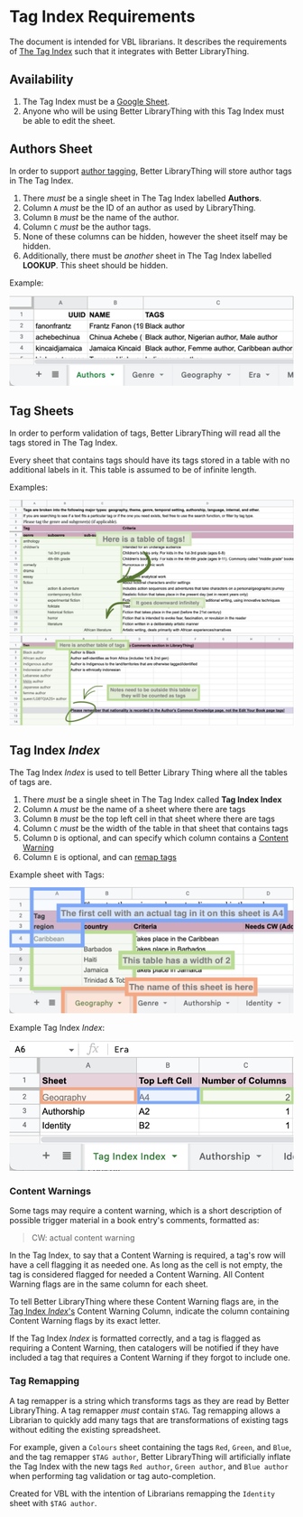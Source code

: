 # Tag Index Requirements

The document is intended for VBL librarians.
It describes the requirements of [The Tag Index](https://docs.google.com/spreadsheets/d/1EfwBhY56M8OwgVjFTWxxxdoIxK8osw2vfgsXnCyGGuA) such that it integrates with Better LibraryThing.

## Availability
1. The Tag Index must be a [Google Sheet](https://docs.google.com/spreadsheets).
1. Anyone who will be using Better LibraryThing with this Tag Index must be able to edit the sheet.

## Authors Sheet

In order to support [author tagging](./authors.md), Better LibraryThing will store author tags in The Tag Index.

1. There _must_ be a single sheet in The Tag Index labelled **Authors**.
1. Column `A` _must_ be the ID of an author as used by LibraryThing.
1. Column `B` _must_ be the name of the author.
1. Column `C` _must_ be the author tags.
1. None of these columns can be hidden, however the sheet itself may be hidden.
1. Additionally, there must be _another_ sheet in The Tag Index labelled **LOOKUP**. This sheet should be hidden.

Example:

<img src="../img/tag-index/authors.png" alt="Example Author sheet in the Tag Index">

## Tag Sheets

In order to perform validation of tags, Better LibraryThing will read all the tags stored in The Tag Index.

Every sheet that contains tags should have its tags stored in a table with no additional labels in it.
This table is assumed to be of infinite length.

Examples:

<img src="../img/tag-index/tag-sheet.png" alt="Example tag sheet in the Tag Index">
<img src="../img/tag-index/tag-sheet-2.png" alt="Second example tag sheet in the Tag Index">


## Tag Index _Index_

The Tag Index _Index_ is used to tell Better Library Thing where all the tables of tags are.

1. There _must_ be a single sheet in The Tag Index called **Tag Index Index**
1. Column `A` _must_ be the name of a sheet where there are tags
1. Column `B` _must_ be the top left cell in that sheet where there are tags
1. Column `C` _must_ be the width of the table in that sheet that contains tags
1. Column `D` is optional, and can specify which column contains a [Content Warning](#content-warnings)
1. Column `E` is optional, and can [remap tags](#tag-remapping)

Example sheet with Tags:

<img src="../img/tag-index/geography-sheet.png" alt="Example Geography Sheet">

Example Tag Index _Index_:

<img src="../img/tag-index/tag-index-index.png" alt="Example Tag Index Index">

### Content Warnings

Some tags may require a content warning, which is a short
description of possible trigger material in a book entry's comments,
formatted as:
> CW: actual content warning

In the Tag Index, to say that a Content Warning is required,
a tag's row will have a cell flagging it as needed one.
As long as the cell is not empty, the tag is considered flagged for needed a Content Warning.
All Content Warning flags are in the same column for each sheet.

To tell Better LibraryThing where these Content Warning flags are,
in the [Tag Index _Index_'s](#tag-index-index) Content Warning Column,
indicate the column containing Content Warning flags by its exact letter.

If the Tag Index _Index_ is formatted correctly, and a tag is flagged
as requiring a Content Warning, then catalogers will be notified
if they have included a tag that requires a Content Warning if they
forgot to include one.

### Tag Remapping

A tag remapper is a string which transforms tags as they are read by Better LibraryThing. A tag remapper _must_ contain `$TAG`.
Tag remapping allows a Librarian to quickly add many tags that are transformations of existing tags without editing the existing spreadsheet.

For example, given a `Colours` sheet containing the tags `Red`, `Green`, and `Blue`, and the tag remapper `$TAG author`,
Better LibraryThing will artificially inflate the Tag Index with the new tags `Red author`, `Green author`, and `Blue author`
when performing tag validation or tag auto-completion.

Created for VBL with the intention of Librarians remapping the `Identity` sheet with `$TAG author`.

